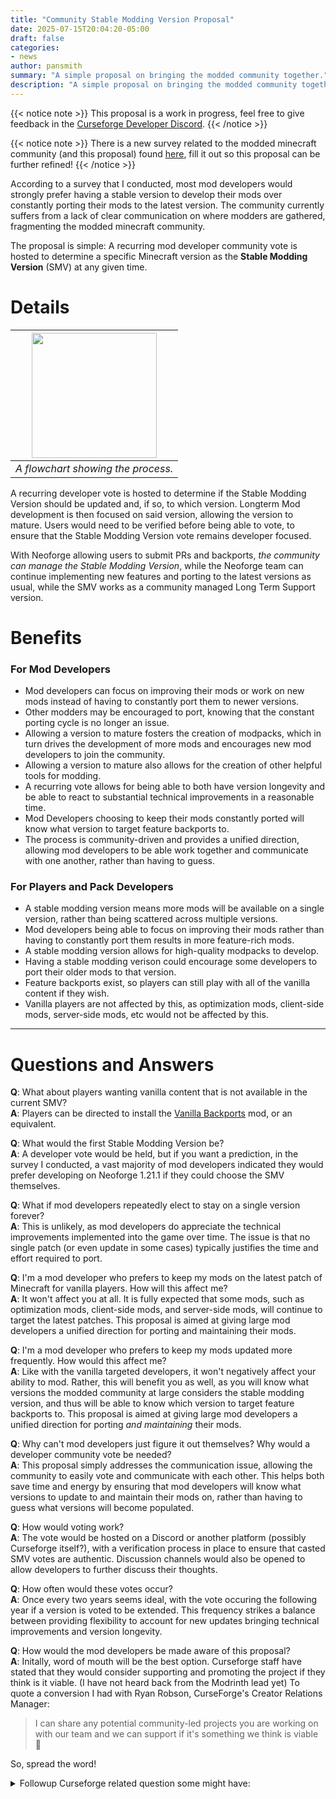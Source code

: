 ```yaml
---
title: "Community Stable Modding Version Proposal"
date: 2025-07-15T20:04:20-05:00
draft: false
categories:
- news
author: pansmith
summary: "A simple proposal on bringing the modded community together."
description: "A simple proposal on bringing the modded community together."
---
```


{{< notice note >}}
This proposal is a work in progress, feel free to give feedback in the [Curseforge Developer Discord](https://discord.gg/RFVz2TvRKc).
{{< /notice >}}

{{< notice note >}}
There is a new survey related to the modded minecraft community (and this proposal) found [here](https://forms.gle/7V18UmafyWrEkxNZA), fill it out so this proposal can be further refined!
{{< /notice >}}

According to a survey that I conducted, most mod developers would strongly prefer having a stable version to develop their mods over constantly porting their mods to the latest version. The community currently suffers from a lack of clear communication on where modders are gathered, fragmenting the modded minecraft community. 

The proposal is simple: A recurring mod developer community vote is hosted to determine a specific Minecraft version as the **Stable Modding Version** (SMV) at any given time.

# Details

| <img src="smv-chart.svg" height="200" /> |
|:--:|
| *A flowchart showing the process.* |

A recurring developer vote is hosted to determine if the Stable Modding Version should be updated and, if so, to which version. Longterm Mod development is then focused on said version, allowing the version to mature. Users would need to be verified before being able to vote, to ensure that the Stable Modding Version vote remains developer focused.

With Neoforge allowing users to submit PRs and backports, *the community can manage the Stable Modding Version*, while the Neoforge team can continue implementing new features and porting to the latest versions as usual, while the SMV works as a community managed Long Term Support version.

# Benefits 
### For Mod Developers
- Mod developers can focus on improving their mods or work on new mods instead of having to constantly port them to newer versions.
- Other modders may be encouraged to port, knowing that the constant porting cycle is no longer an issue.
- Allowing a version to mature fosters the creation of modpacks, which in turn drives the development of more mods and encourages new mod developers to join the community.
- Allowing a version to mature also allows for the creation of other helpful tools for modding.
- A recurring vote allows for being able to both have version longevity and be able to react to substantial technical improvements in a reasonable time.
- Mod Developers choosing to keep their mods constantly ported will know what version to target feature backports to.
- The process is community-driven and provides a unified direction, allowing mod developers to be able work together and communicate with one another, rather than having to guess.

### For Players and Pack Developers
- A stable modding version means more mods will be available on a single version, rather than being scattered across multiple versions.
- Mod developers being able to focus on improving their mods rather than having to constantly port them results in more feature-rich mods.
- A stable modding version allows for high-quality modpacks to develop.
- Having a stable modding verison could encourage some developers to port their older mods to that version.
- Feature backports exist, so players can still play with all of the vanilla content if they wish.
- Vanilla players are not affected by this, as optimization mods, client-side mods, server-side mods, etc would not be affected by this.

---

# Questions and Answers

**Q**: What about players wanting vanilla content that is not available in the current SMV? \
**A**: Players can be directed to install the [Vanilla Backports](https://www.curseforge.com/minecraft/mc-mods/vanillabackport) mod, or an equivalent.

**Q**: What would the first Stable Modding Version be? \
**A**: A developer vote would be held, but if you want a prediction, in the survey I conducted, a vast majority of mod developers indicated they would prefer developing on Neoforge 1.21.1 if they could choose the SMV themselves.
<!-- This can likely be attributed to several factors, such as NeoForge being by far the most popular loader on 1.21.1 and having better documentation compared to forge 1.20.1. -->

**Q**: What if mod developers repeatedly elect to stay on a single version forever? \
**A**: This is unlikely, as mod developers do appreciate the technical improvements implemented into the game over time. The issue is that no single patch (or even update in some cases) typically justifies the time and effort required to port.

**Q**: I'm a mod developer who prefers to keep my mods on the latest patch of Minecraft for vanilla players. How will this affect me? \
**A**: It won't affect you at all. It is fully expected that some mods, such as optimization mods, client-side mods, and server-side mods, will continue to target the latest patches. This proposal is aimed at giving large mod developers a unified direction for porting and maintaining their mods.

**Q**: I'm a mod developer who prefers to keep my mods updated more frequently. How would this affect me? \
**A**: Like with the vanilla targeted developers, it won't negatively affect your ability to mod. Rather, this will benefit you as well, as you will know what versions the modded community at large considers the stable modding version, and thus will be able to know which version to target feature backports to. This proposal is aimed at giving large mod developers a unified direction for porting *and maintaining* their mods.

**Q**: Why can't mod developers just figure it out themselves? Why would a developer community vote be needed? \
**A**: This proposal simply addresses the communication issue, allowing the community to easily vote and communicate with each other. This helps both save time and energy by ensuring that mod developers will know what versions to update to and maintain their mods on, rather than having to guess what versions will become populated.

**Q**: How would voting work? \
**A**: The vote would be hosted on a Discord or another platform (possibly Curseforge itself?), with a verification process in place to ensure that casted SMV votes are authentic. Discussion channels would also be opened to allow developers to further discuss their thoughts. 

**Q**: How often would these votes occur? \
**A**: Once every two years seems ideal, with the vote occuring the following year if a version is voted to be extended. This frequency strikes a balance between providing flexibility to account for new updates bringing technical improvements and version longevity.

**Q**: How would the mod developers be made aware of this proposal? \
**A**: Initally, word of mouth will be the best option. Curseforge staff have stated that they would consider supporting and promoting the project if they think is it viable. (I have not heard back from the Modrinth lead yet)
To quote a conversion I had with Ryan Robson, CurseForge's Creator Relations Manager:
 > I can share any potential community-led projects you are working on with our team and we can support if it's something we think is viable 🙂

So, spread the word!
<details>
  <summary>Followup Curseforge related question some might have:</summary>

**Q**: Doesn't curseforge have a monetary incentive to keep mod developers on the latest version? \
**A**: Curseforge does not have an incentive to push mod developers to the latest version on the game. To quote Ryan again:
> We have no monetary incentive to push the latest version, and a big part of our platform is continuing to support some older versions and the modpacks they support. Part of the reason we may sometimes (i.e. in contests) push for higher versions is because the modding support is improved (such as better datapack support) on these versions, but overall we have no preference on which versions users create or play content on.
</details>
